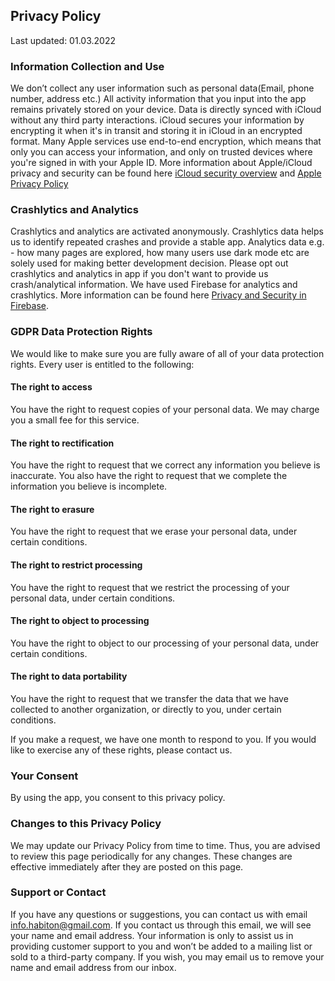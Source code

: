 

## Privacy Policy
Last updated: 01.03.2022

### Information Collection and Use
We don’t collect any user information such as personal data(Email, phone number, address etc.) All activity information that you input into the app remains privately stored on your device. Data is directly synced with iCloud without any third party interactions. iCloud secures your information by encrypting it when it's in transit and storing it in iCloud in an encrypted format. Many Apple services use end-to-end encryption, which means that only you can access your information, and only on trusted devices where you're signed in with your Apple ID. More information about Apple/iCloud privacy and security can be found here [iCloud security overview](https://support.apple.com/en-us/HT202303#:~:text=Data%20security,in%20with%20your%20Apple%20ID.y) and [Apple Privacy Policy](https://www.apple.com/legal/privacy/en-ww/)

### Crashlytics and Analytics
Crashlytics and analytics are activated anonymously. Crashlytics data helps us to identify repeated crashes and provide a stable app. Analytics data e.g. - how many pages are explored, how many users use dark mode etc are solely used for making better development decision. Please opt out crashlytics and analytics in app if you don't want to provide us crash/analytical information. We have used Firebase for analytics and crashlytics. More information can be found here [Privacy and Security in Firebase](https://firebase.google.com/support/privacy).

### GDPR Data Protection Rights
We would like to make sure you are fully aware of all of your data protection rights. Every user is entitled to the following:

#### The right to access
You have the right to request copies of your personal data. We may charge you a small fee for this service.

#### The right to rectification
You have the right to request that we correct any information you believe is inaccurate. You also have the right to request that we complete the information you believe is incomplete.

#### The right to erasure
You have the right to request that we erase your personal data, under certain conditions.

#### The right to restrict processing
You have the right to request that we restrict the processing of your personal data, under certain conditions.

#### The right to object to processing
You have the right to object to our processing of your personal data, under certain conditions.

#### The right to data portability
You have the right to request that we transfer the data that we have collected to another organization, or directly to you, under certain conditions.

If you make a request, we have one month to respond to you. If you would like to exercise any of these rights, please contact us.

### Your Consent
By using the app, you consent to this privacy policy.

### Changes to this Privacy Policy
We may update our Privacy Policy from time to time. Thus, you are advised to review this page periodically for any changes. These changes are effective immediately after they are posted on this page.

### Support or Contact
If you have any questions or suggestions, you can contact us with email info.habiton@gmail.com.
If you contact us through this email, we will see your name and email address. Your information is only to assist us in providing customer support to you and won’t be added to a mailing list or sold to a third-party company. If you wish, you may email us to remove your name and email address from our inbox.


